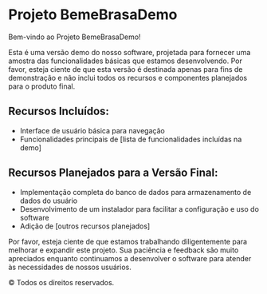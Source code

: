 # Projeto BemeBrasaDemo

Bem-vindo ao Projeto BemeBrasaDemo!

Esta é uma versão demo do nosso software, projetada para fornecer uma amostra das funcionalidades básicas que estamos desenvolvendo. Por favor, esteja ciente de que esta versão é destinada apenas para fins de demonstração e não inclui todos os recursos e componentes planejados para o produto final.

## Recursos Incluídos:

- Interface de usuário básica para navegação
- Funcionalidades principais de [lista de funcionalidades incluídas na demo]

## Recursos Planejados para a Versão Final:

- Implementação completa do banco de dados para armazenamento de dados do usuário
- Desenvolvimento de um instalador para facilitar a configuração e uso do software
- Adição de [outros recursos planejados]

Por favor, esteja ciente de que estamos trabalhando diligentemente para melhorar e expandir este projeto. Sua paciência e feedback são muito apreciados enquanto continuamos a desenvolver o software para atender às necessidades de nossos usuários.

© Todos os direitos reservados.
